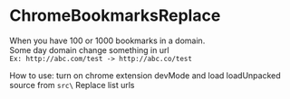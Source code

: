 # ChromeBookmarksReplace
When you have 100 or 1000 bookmarks in a domain.  
Some day domain change something in url  
``Ex: http://abc.com/test -> http://abc.co/test``  
  
  
How to use: turn on chrome extension devMode and load loadUnpacked source from ``src\``
Replace list urls

